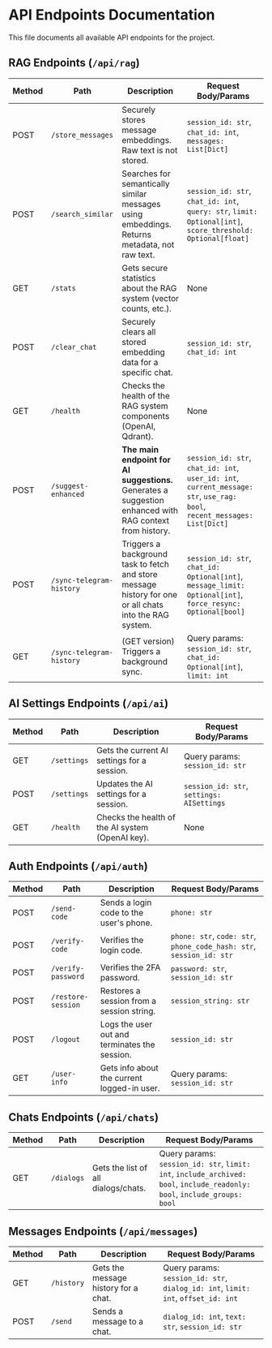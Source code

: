 # API Endpoints Documentation

This file documents all available API endpoints for the project.

## RAG Endpoints (`/api/rag`)

| Method | Path                     | Description                                                                                              | Request Body/Params                                                                                                       |
| ------ | ------------------------ | -------------------------------------------------------------------------------------------------------- | ------------------------------------------------------------------------------------------------------------------------- |
| POST   | `/store_messages`        | Securely stores message embeddings. Raw text is not stored.                                              | `session_id: str`, `chat_id: int`, `messages: List[Dict]`                                                                 |
| POST   | `/search_similar`        | Searches for semantically similar messages using embeddings. Returns metadata, not raw text.             | `session_id: str`, `chat_id: int`, `query: str`, `limit: Optional[int]`, `score_threshold: Optional[float]`               |
| GET    | `/stats`                 | Gets secure statistics about the RAG system (vector counts, etc.).                                       | None                                                                                                                      |
| POST   | `/clear_chat`            | Securely clears all stored embedding data for a specific chat.                                           | `session_id: str`, `chat_id: int`                                                                                         |
| GET    | `/health`                | Checks the health of the RAG system components (OpenAI, Qdrant).                                         | None                                                                                                                      |
| POST   | `/suggest-enhanced`      | **The main endpoint for AI suggestions.** Generates a suggestion enhanced with RAG context from history. | `session_id: str`, `chat_id: int`, `user_id: int`, `current_message: str`, `use_rag: bool`, `recent_messages: List[Dict]` |
| POST   | `/sync-telegram-history` | Triggers a background task to fetch and store message history for one or all chats into the RAG system.  | `session_id: str`, `chat_id: Optional[int]`, `message_limit: Optional[int]`, `force_resync: Optional[bool]`               |
| GET    | `/sync-telegram-history` | (GET version) Triggers a background sync.                                                                | Query params: `session_id: str`, `chat_id: Optional[int]`, `limit: int`                                                   |

## AI Settings Endpoints (`/api/ai`)

| Method | Path        | Description                                      | Request Body/Params                       |
| ------ | ----------- | ------------------------------------------------ | ----------------------------------------- |
| GET    | `/settings` | Gets the current AI settings for a session.      | Query params: `session_id: str`           |
| POST   | `/settings` | Updates the AI settings for a session.           | `session_id: str`, `settings: AISettings` |
| GET    | `/health`   | Checks the health of the AI system (OpenAI key). | None                                      |

## Auth Endpoints (`/api/auth`)

| Method | Path               | Description                                   | Request Body/Params                                                  |
| ------ | ------------------ | --------------------------------------------- | -------------------------------------------------------------------- |
| POST   | `/send-code`       | Sends a login code to the user's phone.       | `phone: str`                                                         |
| POST   | `/verify-code`     | Verifies the login code.                      | `phone: str`, `code: str`, `phone_code_hash: str`, `session_id: str` |
| POST   | `/verify-password` | Verifies the 2FA password.                    | `password: str`, `session_id: str`                                   |
| POST   | `/restore-session` | Restores a session from a session string.     | `session_string: str`                                                |
| POST   | `/logout`          | Logs the user out and terminates the session. | `session_id: str`                                                    |
| GET    | `/user-info`       | Gets info about the current logged-in user.   | Query params: `session_id: str`                                      |

## Chats Endpoints (`/api/chats`)

| Method | Path       | Description                         | Request Body/Params                                                                                                       |
| ------ | ---------- | ----------------------------------- | ------------------------------------------------------------------------------------------------------------------------- |
| GET    | `/dialogs` | Gets the list of all dialogs/chats. | Query params: `session_id: str`, `limit: int`, `include_archived: bool`, `include_readonly: bool`, `include_groups: bool` |

## Messages Endpoints (`/api/messages`)

| Method | Path       | Description                          | Request Body/Params                                                               |
| ------ | ---------- | ------------------------------------ | --------------------------------------------------------------------------------- |
| GET    | `/history` | Gets the message history for a chat. | Query params: `session_id: str`, `dialog_id: int`, `limit: int`, `offset_id: int` |
| POST   | `/send`    | Sends a message to a chat.           | `dialog_id: int`, `text: str`, `session_id: str`                                  |
